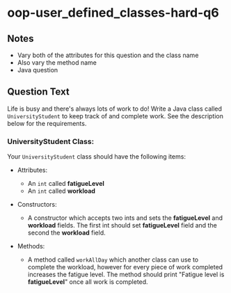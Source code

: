 # oop-user_defined_classes-hard-q6

## Notes

- Vary both of the attributes for this question and the class name
- Also vary the method name
- Java question

## Question Text

Life is busy and there's always lots of work to do! Write a Java class called `UniversityStudent` to keep track of and
complete work. See the description below for the requirements.

### UniversityStudent Class:

Your `UniversityStudent` class should have the following items:

- Attributes:
    - An `int` called **fatigueLevel**
    - An `int` called **workload**

- Constructors:
    - A constructor which accepts two ints and sets the **fatigueLevel** and **workload** fields. The first int should
      set **fatigueLevel** field and the second the **workload** field.

- Methods:
    - A method called `workAllDay` which another class can use to complete the workload, however for every piece of work
      completed increases the fatigue level. The method should print "Fatigue level is **fatigueLevel**" once all work
      is completed.